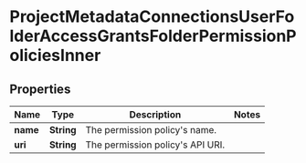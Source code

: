 

# ProjectMetadataConnectionsUserFolderAccessGrantsFolderPermissionPoliciesInner


## Properties

| Name | Type | Description | Notes |
|------------ | ------------- | ------------- | -------------|
|**name** | **String** | The permission policy&#39;s name. |  |
|**uri** | **String** | The permission policy&#39;s API URI. |  |



